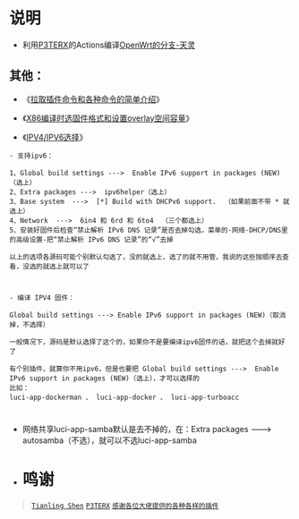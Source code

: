 
# 说明
- 利用[P3TERX](https://github.com/P3TERX/Actions-OpenWrt)的Actions编译[OpenWrt的分支-天灵](https://github.com/immortalwrt/immortalwrt)

## 其他：

- 《[拉取插件命令和各种命令的简单介绍](https://github.com/cddcx/immortalwrt-OpenWrt/blob/main/%E8%AF%B4%E6%98%8E/ming.md)》

- 《[X86编译时选固件格式和设置overlay空间容量](https://github.com/cddcx/immortalwrt-OpenWrt/blob/main/%E8%AF%B4%E6%98%8E/overlay.md)》

- 《[IPV4/IPV6选择](https://github.com/cddcx/immortalwrt-OpenWrt/blob/main/%E8%AF%B4%E6%98%8E/ip.md)》
````
- 支持ipv6：

1、Global build settings --->  Enable IPv6 support in packages (NEW)（选上）
2、Extra packages --->  ipv6helper（选上）
3、Base system  --->  [*] Build with DHCPv6 support.  （如果前面不带 * 就选上）
4、Network  --->  6in4 和 6rd 和 6to4  （三个都选上）
5、安装好固件后检查“禁止解析 IPv6 DNS 记录”是否去掉勾选，菜单的-网络-DHCP/DNS里的高级设置-把“禁止解析 IPv6 DNS 记录”的“√”去掉

以上的选项各源码可能个别默认勾选了，没的就选上，选了的就不用管，我说的这些按顺序去查看，没选的就选上就可以了

````
#
````
- 编译 IPV4 固件：

Global build settings ---> Enable IPv6 support in packages (NEW)（取消掉，不选择）

一般情况下，源码是默认选择了这个的，如果你不是要编译ipv6固件的话，就把这个去掉就好了

有个别插件，就算你不用ipv6，但是也要把 Global build settings --->  Enable IPv6 support in packages (NEW)（选上），才可以选择的
比如：
luci-app-dockerman 、 luci-app-docker 、 luci-app-turboacc
````
#
- 网络共享luci-app-samba默认是去不掉的，在：Extra packages ---> autosamba（不选），就可以不选luci-app-samba

- # 鸣谢
> [`Tianling Shen`](https://github.com/project-openwrt/openwrt.git)
> [`P3TERX`](https://github.com/P3TERX/Actions-OpenWrt)
> [`感谢各位大佬提供的各种各样的插件`](#/README.md)
